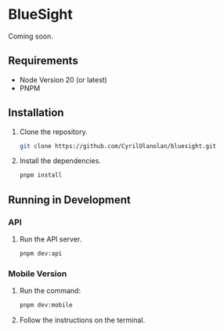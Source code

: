 # BlueSight

Coming soon.

## Requirements

- Node Version 20 (or latest)
- PNPM

## Installation

1. Clone the repository.
   ```bash
   git clone https://github.com/CyrilOlanolan/bluesight.git
   ```
2. Install the dependencies.
   ```bash
   pnpm install
   ```

## Running in Development

### API

1. Run the API server.
   ```bash
   pnpm dev:api
   ```

### Mobile Version

1. Run the command:
   ```bash
   pnpm dev:mobile
   ```
2. Follow the instructions on the terminal.
